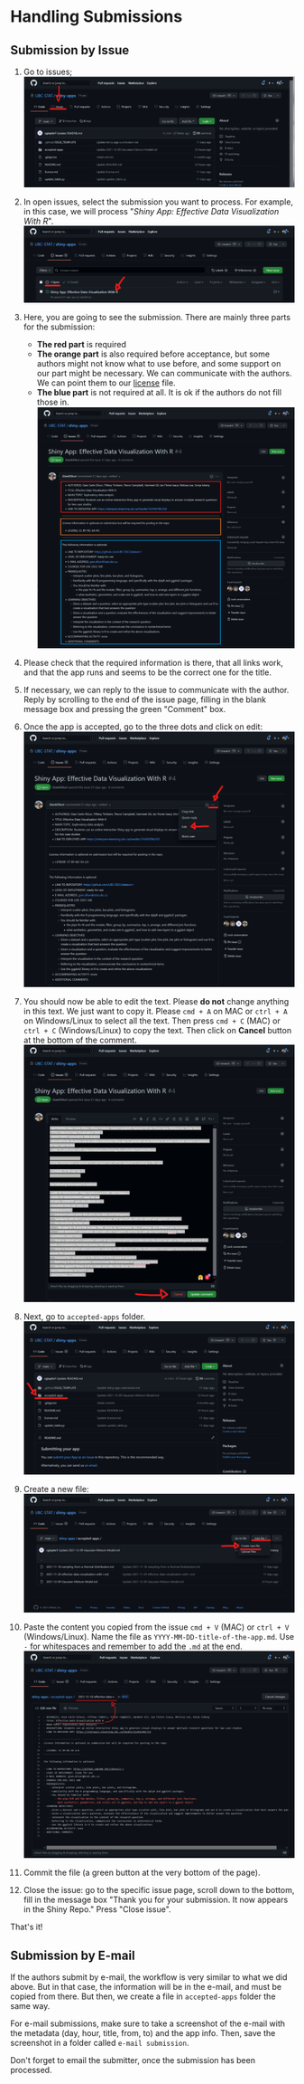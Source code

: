 # Handling Submissions

## Submission by Issue

1. Go to issues;
![where are the issues?](.imgs/where-issues.png)

2. In open issues, select the submission you want to process. For example, in this case, we will process "*Shiny App: Effective Data Visualization With R*".
![where are the submissions?](.imgs/where-submission.png)

3. Here, you are going to see the submission. There are mainly three parts for the submission:
    - **The red part** is required
    - **The orange part** is also required before acceptance, but some authors might not know what to use before, and some support on our part might be necessary. We can communicate with the authors. We can point them to our [license](https://github.com/UBC-STAT/shiny-apps/blob/main/license.md) file.
    - **The blue part** is not required at all. It is ok if the authors do not fill those in.
![what is required?](.imgs/what-required.png)

4. Please check that the required information is there, that all links work, and that the app runs and seems to be the correct one for the title.  

5. If necessary, we can reply to the issue to communicate with the author.  Reply by scrolling to the end of the issue page, filling in the blank message box and pressing the green "Comment" box.

6. Once the app is accepted, go to the three dots and click on edit:
![](.imgs/how-to-edit.png)

7. You should now be able to edit the text. Please **do not** change anything in this text. We just want to copy it. Please `cmd + A` on MAC or `ctrl + A` on Windows/Linux to select all the text. Then press `cmd + C` (MAC) or `ctrl + C` (Windows/Linux) to copy the text. Then click on **Cancel** button at the bottom of the comment.
![cancel button](.imgs/cancel-button.png)

8. Next, go to `accepted-apps` folder.
![accepted apps](.imgs/where-accepted-apps.png)

9. Create a new file:
![create file](.imgs/create-file.png)

10. Paste the content you copied from the issue `cmd + V` (MAC) or `ctrl + V` (Windows/Linux). Name the file as `YYYY-MM-DD-title-of-the-app.md`. Use `-` for whitespaces and remember to add the `.md` at the end.
![](.imgs/accept-app-file.png)

11. Commit the file (a green button at the very bottom of the page).

12. Close the issue: go to the specific issue page, scroll down to the bottom, fill in the message box "Thank you for your submission. It now appears in the Shiny Repo."  Press "Close issue".


That's it!

## Submission by E-mail

If the authors submit by e-mail, the workflow is very similar to what we did above. But in that case, the information will be in the e-mail, and must be copied from there. But then, we create a file in `accepted-apps` folder the same way.

For e-mail submissions, make sure to take a screenshot of the e-mail with the metadata (day, hour, title, from, to) and the app info. Then, save the screenshot in a folder called `e-mail submission`.

Don't forget to email the submitter, once the submission has been processed.
